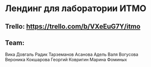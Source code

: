 # Лендинг для лаборатории ИТМО

## Trello: https://trello.com/b/VXeEuG7Y/itmo

## Team:
Вика Довгаль
Радик Тарземанов
Асанова Адель
Валя Вогусова
Вероника Кокшарова
Георгий Ковригин
Марина Фоминых


